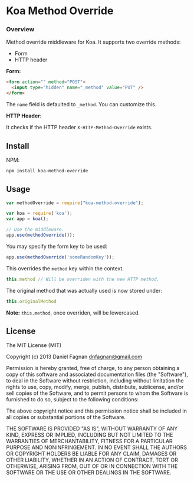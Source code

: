 # Koa Method Override

### Overview

Method override middleware for Koa. It supports two override methods:

* Form
* HTTP header

**Form:**

```html
<form action="" method="POST">
  <input type="hidden" name="_method" value="PUT" />
</form>
```

The `name` field is defaulted to `_method`. You can customize this.


**HTTP Header:**

It checks if the HTTP header `X-HTTP-Method-Override` exists.


## Install

NPM:

```bash
npm install koa-method-override
```

## Usage

```js
var methodOverride = require("koa-method-override");

var koa = require('koa');
var app = koa();

// Use the middleware.
app.use(methodOverride());
```

You may specify the form key to be used:

```js
app.use(methodOverride('someRandomKey'));
```

This overrides the `method` key within the context.

```js
this.method // Will be overriden with the new HTTP method.
```

The original method that was actually used is now stored under:

```js
this.originalMethod
```

**Note:** `this.method`, once overriden, will be lowercased.


## License

The MIT License (MIT)

Copyright (c) 2013 Daniel Fagnan <dnfagnan@gmail.com>

Permission is hereby granted, free of charge, to any person obtaining a copy
of this software and associated documentation files (the "Software"), to deal
in the Software without restriction, including without limitation the rights
to use, copy, modify, merge, publish, distribute, sublicense, and/or sell
copies of the Software, and to permit persons to whom the Software is
furnished to do so, subject to the following conditions:

The above copyright notice and this permission notice shall be included in
all copies or substantial portions of the Software.

THE SOFTWARE IS PROVIDED "AS IS", WITHOUT WARRANTY OF ANY KIND, EXPRESS OR
IMPLIED, INCLUDING BUT NOT LIMITED TO THE WARRANTIES OF MERCHANTABILITY,
FITNESS FOR A PARTICULAR PURPOSE AND NONINFRINGEMENT. IN NO EVENT SHALL THE
AUTHORS OR COPYRIGHT HOLDERS BE LIABLE FOR ANY CLAIM, DAMAGES OR OTHER
LIABILITY, WHETHER IN AN ACTION OF CONTRACT, TORT OR OTHERWISE, ARISING FROM,
OUT OF OR IN CONNECTION WITH THE SOFTWARE OR THE USE OR OTHER DEALINGS IN
THE SOFTWARE.